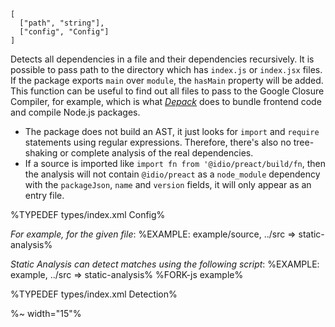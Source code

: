 ```## async staticAnalysis => Array<Detection>
[
  ["path", "string"],
  ["config", "Config"]
]
```

Detects all dependencies in a file and their dependencies recursively. It is possible to pass path to the directory which has `index.js` or `index.jsx` files. If the package exports `main` over `module`, the `hasMain` property will be added. This function can be useful to find out all files to pass to the Google Closure Compiler, for example, which is what [_Depack_](https://github.com/dpck/depack) does to bundle frontend code and compile Node.js packages.

- The package does not build an AST, it just looks for `import` and `require` statements using regular expressions. Therefore, there's also no tree-shaking or complete analysis of the real dependencies.
- If a source is imported like `import fn from '@idio/preact/build/fn`, then the analysis will not contain `@idio/preact` as a `node_module` dependency with the `packageJson`, `name` and `version` fields, it will only appear as an entry file.

%TYPEDEF types/index.xml Config%

_For example, for the given file_:
%EXAMPLE: example/source, ../src => static-analysis%

_Static Analysis can detect matches using the following script_:
%EXAMPLE: example, ../src => static-analysis%
%FORK-js example%

%TYPEDEF types/index.xml Detection%

%~ width="15"%